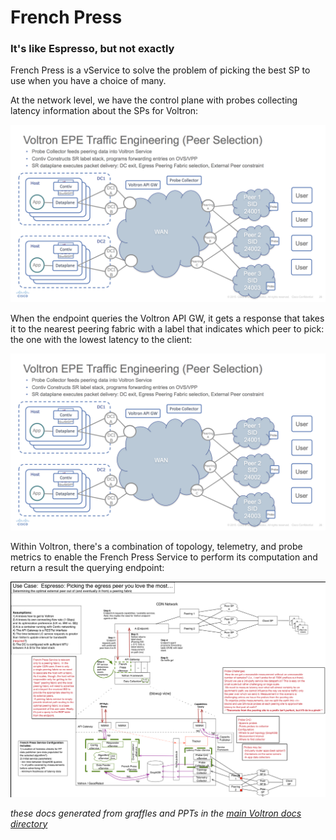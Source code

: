# French Press
### It's like Espresso, but not exactly

French Press is a vService to solve the problem of picking the best SP to use
when you have a choice of many.

At the network level, we have the control plane with probes collecting latency information about the SPs for Voltron:

![French Press Latency](doc/probes-latency.png)

When the endpoint queries the Voltron API GW, it gets a response that takes it to the nearest peering fabric with a label that indicates which peer to pick: the one with the lowest latency to the client:

![French Press Dataplane](doc/dataplane.png)

Within Voltron, there's a combination of topology, telemetry, and probe metrics to enable the French Press Service to perform its computation and return a result the querying endpoint:

![vService Flow](doc/flow.png)

*these docs generated from graffles and PPTs in the [main Voltron docs directory](../../docs)*
